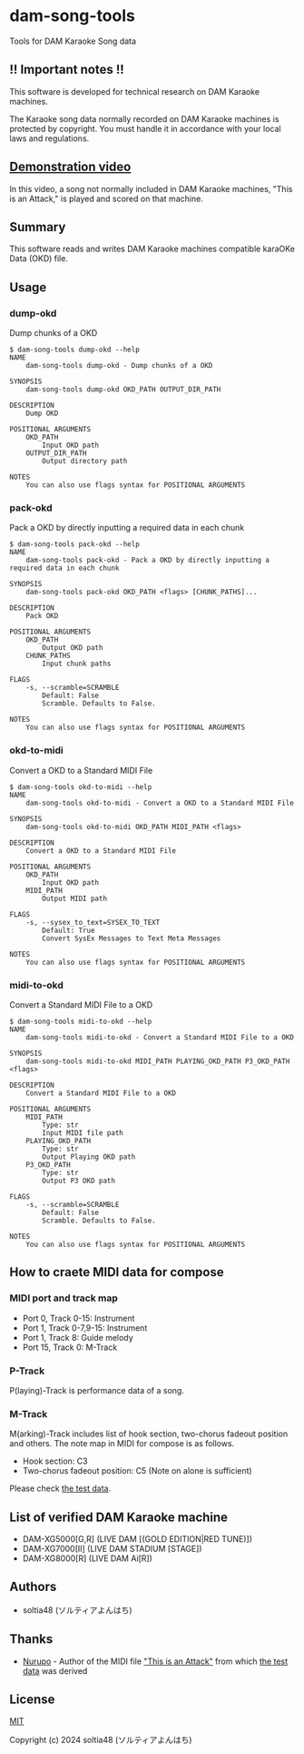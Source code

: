 # dam-song-tools

Tools for DAM Karaoke Song data

## !! Important notes !!

This software is developed for technical research on DAM Karaoke machines.

The Karaoke song data normally recorded on DAM Karaoke machines is protected by copyright. You must handle it in accordance with your local laws and regulations.

## [Demonstration video](https://twitter.com/soltia48/status/1620095004374093824)

In this video, a song not normally included in DAM Karaoke machines, "This is an Attack," is played and scored on that machine.

## Summary

This software reads and writes DAM Karaoke machines compatible karaOKe Data (OKD) file.

## Usage

### dump-okd

Dump chunks of a OKD

```
$ dam-song-tools dump-okd --help
NAME
    dam-song-tools dump-okd - Dump chunks of a OKD

SYNOPSIS
    dam-song-tools dump-okd OKD_PATH OUTPUT_DIR_PATH

DESCRIPTION
    Dump OKD

POSITIONAL ARGUMENTS
    OKD_PATH
        Input OKD path
    OUTPUT_DIR_PATH
        Output directory path

NOTES
    You can also use flags syntax for POSITIONAL ARGUMENTS
```

### pack-okd

Pack a OKD by directly inputting a required data in each chunk

```
$ dam-song-tools pack-okd --help
NAME
    dam-song-tools pack-okd - Pack a OKD by directly inputting a required data in each chunk

SYNOPSIS
    dam-song-tools pack-okd OKD_PATH <flags> [CHUNK_PATHS]...

DESCRIPTION
    Pack OKD

POSITIONAL ARGUMENTS
    OKD_PATH
        Output OKD path
    CHUNK_PATHS
        Input chunk paths

FLAGS
    -s, --scramble=SCRAMBLE
        Default: False
        Scramble. Defaults to False.

NOTES
    You can also use flags syntax for POSITIONAL ARGUMENTS
```

### okd-to-midi

Convert a OKD to a Standard MIDI File

```
$ dam-song-tools okd-to-midi --help
NAME
    dam-song-tools okd-to-midi - Convert a OKD to a Standard MIDI File

SYNOPSIS
    dam-song-tools okd-to-midi OKD_PATH MIDI_PATH <flags>

DESCRIPTION
    Convert a OKD to a Standard MIDI File

POSITIONAL ARGUMENTS
    OKD_PATH
        Input OKD path
    MIDI_PATH
        Output MIDI path

FLAGS
    -s, --sysex_to_text=SYSEX_TO_TEXT
        Default: True
        Convert SysEx Messages to Text Meta Messages

NOTES
    You can also use flags syntax for POSITIONAL ARGUMENTS
```

### midi-to-okd

Convert a Standard MIDI File to a OKD

```
$ dam-song-tools midi-to-okd --help
NAME
    dam-song-tools midi-to-okd - Convert a Standard MIDI File to a OKD

SYNOPSIS
    dam-song-tools midi-to-okd MIDI_PATH PLAYING_OKD_PATH P3_OKD_PATH <flags>

DESCRIPTION
    Convert a Standard MIDI File to a OKD

POSITIONAL ARGUMENTS
    MIDI_PATH
        Type: str
        Input MIDI file path
    PLAYING_OKD_PATH
        Type: str
        Output Playing OKD path
    P3_OKD_PATH
        Type: str
        Output P3 OKD path

FLAGS
    -s, --scramble=SCRAMBLE
        Default: False
        Scramble. Defaults to False.

NOTES
    You can also use flags syntax for POSITIONAL ARGUMENTS
```

## How to craete MIDI data for compose

### MIDI port and track map

- Port 0, Track 0-15: Instrument
- Port 1, Track 0-7,9-15: Instrument
- Port 1, Track 8: Guide melody
- Port 15, Track 0: M-Track

### P-Track

P(laying)-Track is performance data of a song.

### M-Track

M(arking)-Track includes list of hook section, two-chorus fadeout position and others.
The note map in MIDI for compose is as follows.

- Hook section: C3
- Two-chorus fadeout position: C5 (Note on alone is sufficient)

Please check [the test data](test/data/p_track.mid).

## List of verified DAM Karaoke machine

- DAM-XG5000[G,R] (LIVE DAM [(GOLD EDITION|RED TUNE)])
- DAM-XG7000[Ⅱ] (LIVE DAM STADIUM [STAGE])
- DAM-XG8000[R] (LIVE DAM Ai[R])

## Authors

- soltia48 (ソルティアよんはち)

## Thanks

- [Nurupo](https://github.com/gta191977649) - Author of the MIDI file ["This is an Attack"](https://github.com/gta191977649/midi_godekisenda) from which [the test data](test/data/p_track.mid) was derived

## License

[MIT](https://opensource.org/licenses/MIT)

Copyright (c) 2024 soltia48 (ソルティアよんはち)
